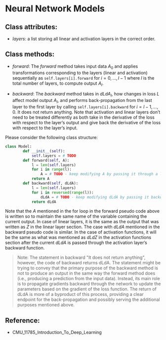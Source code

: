 # Neural Network Models

## Class attributes:

- $layers$: a list storing all linear and activation layers in the correct order.

## Class methods:

- $forward$: The $forward$ method takes input data $A_0$ and applies transformations corresponding to the layers (linear and activation) sequentially as `self.layers[i].forward` for $i = 0, ..., l − 1$ where $l$ is the total number of layers, to compute output $A_l$.

- $backward$: The $backward$ method takes in $dLdA_l$, how changes in loss $L$ affect model output $A_l$, and performs back-propagation from the last layer to the first layer by calling `self.layers[i].backward` for $i = l − 1, ..., 0$. It does not return anything. Note that activation and linear layers don’t need to be treated differently as both take in the derivative of the loss with respect to the layer’s output and give back the derivative of the loss with respect to the layer’s input.

Please consider the following class structure:
```python
class Model:
        def __init__(self):
            self.layers = # TODO
        def forward(self, A):
            l = len(self.layers)
            for i in range(l):
                A = # TODO - keep modifying A by passing it through a layer
            return A
        def backward(self, dLdA):
            l = len(self.layers)
            for i in reversed(range(l)):
                dLdA = # TODO - keep modifying dLdA by passing it backwards through a layer
            return dLdA
```

Note that the $A$ mentioned in the for loop in the forward pseudo code above is written so to maintain the same name of the variable containing the current output. In case of linear layers, it is the same as the output that was written as $Z$ in the linear layer section. The case with $dLdA$ mentioned in the backward pseudo code is similar. In the case of activation functions, it will be the same as what was mentioned as $dLdZ$ in the activation functions section after the current $dLdA$ is passed through the activation layer’s backward function.



> Note: The statement in backward "It does not return anything", however, the code of backward returns dLdA. The statement might be trying to convey that the primary purpose of the backward method is not to produce an output in the same way the forward method does (i.e., producing a prediction from the input data). Instead, its main role is to propagate gradients backward through the network to update the parameters based on the gradient of the loss function. The return of dLdA is more of a byproduct of this process, providing a clear endpoint for the back-propagation and possibly serving the additional purposes mentioned above.
>

## Reference:

- CMU_11785_Introduction_To_Deep_Learning
